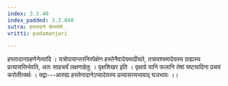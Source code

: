 ```yaml
---
index: 3.3.40
index_padded: 3.3.040
sutra: हस्तादाने चेरस्तेये
vritti: padamanjari

---
```

हस्तादानग्रहणेनेत्यादि । यत्रोपायान्तरनिरपेक्षेण हस्तेनैवादेयमादीयते, तत्रावश्यमादेयस्य ग्राह्यस्य प्रत्यासत्तिर्भवति, अतः साहचर्यं लक्षणाहेतुः । वृक्षशिखर इति । वृक्षाग्रे यानि फलानि तेषां यष्ट्यादिना प्रचयं करोतीत्यर्थः । यद्वा---आरुह्य हस्तेनादानेऽप्यादेयस्य प्रत्यासत्त्यभावाद् घञभावः ।।